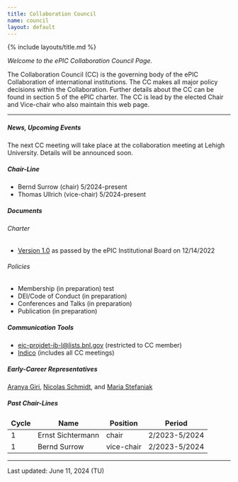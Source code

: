 ```yaml
---
title: Collaboration Council
name: council
layout: default
---
```


{% include layouts/title.md %}

*Welcome to the ePIC Collaboration Council Page.*

The Collaboration Council (CC) is the governing body of the ePIC Collaboration of international institutions. The CC makes all major policy decisions within the Collaboration. Further details about the CC can be found in section 5 of the ePIC charter. The CC is lead by the elected Chair and Vice-chair who also maintain this web page. 

<hr/>

##### News, Upcoming Events
The next CC meeting will take place at the collaboration meeting at Lehigh University. Details will be announced soon.

##### Chair-Line

* Bernd Surrow (chair) 5/2024-present
* Thomas Ullrich (vice-chair) 5/2024-present

##### Documents
###### Charter
*  [Version 1.0](https://zenodo.org/records/11584258) as passed by the ePIC Institutional Board on 12/14/2022 

###### Policies
* Membership (in preparation) test
* DEI/Code of Conduct (in preparation)
* Conferences and Talks (in preparation)
* Publication (in preparation)

##### Communication Tools
* [eic-projdet-ib-l@lists.bnl.gov](https://lists.bnl.gov/mailman/listinfo/eic-projdet-ib-l) (restricted to CC member)
* [Indico](https://indico.bnl.gov/category/437/) (includes all CC meetings)

##### Early-Career Representatives

[Aranya Giri](mailto:aranyagiri230597@gmail.com), [Nicolas Schmidt](mailto:schmidtnv@ornl.gov), 
and [Maria Stefaniak](mailto:stefaniak.9@osu.edu)

##### Past Chair-Lines

<style>
table, td, th {
   border: none!important;
}
</style>

| Cycle | Name | Position | Period |
| ----- | ---- | -------- | ------ |
| 1 | Ernst Sichtermann | chair | 2/2023-5/2024 |
| 1 | Bernd Surrow | vice-chair | 2/2023-5/2024 |


<hr/>

Last updated: June 11, 2024 (TU)


